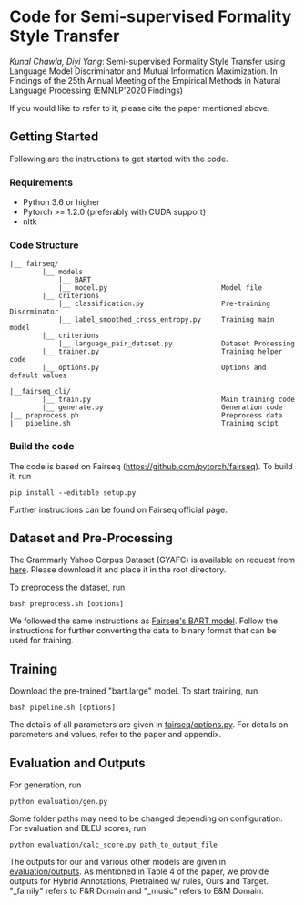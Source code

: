 # Code for Semi-supervised Formality Style Transfer 

*Kunal Chawla, Diyi Yang*: Semi-supervised Formality Style Transfer using Language Model Discriminator and Mutual Information Maximization. In Findings of the 25th Annual Meeting of the Empirical Methods in Natural Language Processing (EMNLP'2020 Findings)

If you would like to refer to it, please cite the paper mentioned above. 

## Getting Started
Following are the instructions to get started with the code.

### Requirements
* Python 3.6 or higher
* Pytorch >= 1.2.0 (preferably with CUDA support)
* nltk


### Code Structure
```
|__ fairseq/
        |__ models				
            |__ BART
            |__ model.py                            Model file
        |__ criterions
            |__ classification.py                   Pre-training Discrminator
            |__ label_smoothed_cross_entropy.py     Training main model
        |__ criterions
            |__ language_pair_dataset.py            Dataset Processing
        |__ trainer.py                              Training helper code
        |__ options.py                              Options and default values

|__fairseq_cli/
        |__ train.py                                Main training code
        |__ generate.py                             Generation code
|__ preprocess.ph                                   Preprocess data
|__ pipeline.sh                                     Training scipt
```

### Build the code

The code is based on Fairseq (https://github.com/pytorch/fairseq). To build it, run

    pip install --editable setup.py
Further instructions can be found on Fairseq official page.

## Dataset and Pre-Processing

The Grammarly Yahoo Corpus Dataset (GYAFC) is available on request from [here](https://github.com/raosudha89/GYAFC-corpus). Please download it and place it in the root directory. 

To preprocess the dataset, run

    bash preprocess.sh [options]
We followed the same instructions as [Fairseq's BART model](https://github.com/pytorch/fairseq/blob/master/examples/bart/README.summarization.md). Follow the instructions for further converting the data to binary format that can be used for training.

## Training

Download the pre-trained "bart.large" model. To start training, run 

    bash pipeline.sh [options]

The details of all parameters are given in [fairseq/options.py](fairseq/options.py). For details on parameters and values, refer to the paper and appendix.

## Evaluation and Outputs

For generation, run 

    python evaluation/gen.py

Some folder paths may need to be changed depending on configuration. For evaluation and BLEU scores, run

    python evaluation/calc_score.py path_to_output_file

The outputs for our and various other models are given in [evaluation/outputs](evaluation/outputs). As mentioned in Table 4 of the paper, we provide outputs for Hybrid Annotations, Pretrained w/ rules, Ours and Target. "\_family" refers to F&R Domain and "\_music" refers to E&M Domain.
